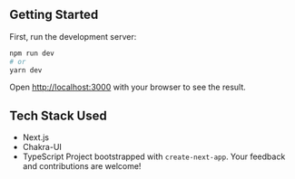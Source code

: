 ## Getting Started

First, run the development server:

```bash
npm run dev
# or
yarn dev
```

Open [http://localhost:3000](http://localhost:3000) with your browser to see the result.

## Tech Stack Used
- Next.js
- Chakra-UI
- TypeScript
Project bootstrapped with `create-next-app`.
Your feedback and contributions are welcome!

